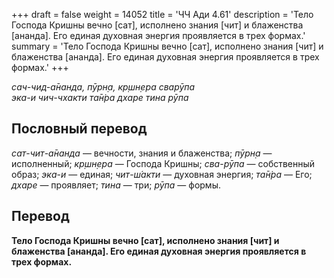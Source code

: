+++
draft = false
weight = 14052
title = 'ЧЧ Ади 4.61'
description = 'Тело Господа Кришны вечно [сат], исполнено знания [чит] и блаженства [ананда]. Его единая духовная энергия проявляется в трех формах.'
summary = 'Тело Господа Кришны вечно [сат], исполнено знания [чит] и блаженства [ананда]. Его единая духовная энергия проявляется в трех формах.'
+++

_сач-чид-а̄нанда, пӯрн̣а, кр̣шн̣ера сварӯпа  
эка-и чич-чхакти та̄н̇ра дхаре тина рӯпа_

## Пословный перевод

_сат_\-_чит_\-_а̄нанда_ — вечности, знания и блаженства; _пӯрн̣а_ — исполненный; _кр̣шн̣ера_ — Господа Кришны; _сва_\-_рӯпа_ — собственный образ; _эка_\-_и_ — единая; _чит_\-_ш́акти_ — духовная энергия; _та̄н̇ра_ — Его; _дхаре_ — проявляет; _тина_ — три; _рӯпа_ — формы.

## Перевод

**Тело Господа Кришны вечно \[сат\], исполнено знания \[чит\] и блаженства \[ананда\]. Его единая духовная энергия проявляется в трех формах.**
